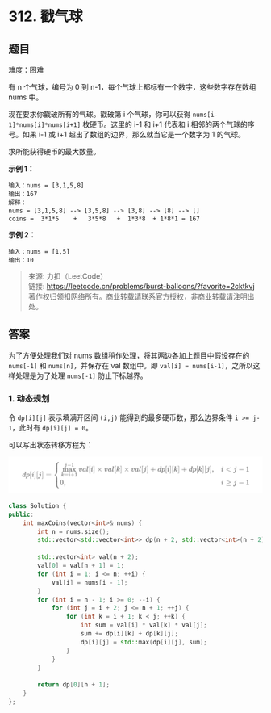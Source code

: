 # 312. 戳气球

## 题目

难度：困难

有 n 个气球，编号为 0 到 n-1，每个气球上都标有一个数字，这些数字存在数组 nums 中。

现在要求你戳破所有的气球。戳破第 i 个气球，你可以获得 `nums[i-1]*nums[i]*nums[i+1]` 枚硬币。这里的 i-1 和 i+1 代表和 i 相邻的两个气球的序号。如果 i-1 或 i+1 超出了数组的边界，那么就当它是一个数字为 1 的气球。

求所能获得硬币的最大数量。

**示例 1：**

```
输入：nums = [3,1,5,8]
输出：167
解释：
nums = [3,1,5,8] --> [3,5,8] --> [3,8] --> [8] --> []
coins =  3*1*5    +   3*5*8   +  1*3*8  + 1*8*1 = 167
```

**示例 2：**

```
输入：nums = [1,5]
输出：10

```

> 来源: 力扣（LeetCode）  
> 链接: <https://leetcode.cn/problems/burst-balloons/?favorite=2cktkvj>  
> 著作权归领扣网络所有。商业转载请联系官方授权，非商业转载请注明出处。

## 答案

为了方便处理我们对 nums 数组稍作处理，将其两边各加上题目中假设存在的 `nums[-1]` 和 `nums[n]`，并保存在 val 数组中。即 `val[i] = nums[i-1]`，之所以这样处理是为了处理 `nums[-1]` 防止下标越界。

### 1. 动态规划

令 `dp[i][j]` 表示填满开区间 `(i,j)` 能得到的最多硬币数，那么边界条件 `i >= j-1`，此时有 `dp[i][j] = 0`。

可以写出状态转移方程为：

![](image/image-20230213231722883.png)

```cpp
class Solution {
public:
    int maxCoins(vector<int>& nums) {
        int n = nums.size();
        std::vector<std::vector<int>> dp(n + 2, std::vector<int>(n + 2));
        
        std::vector<int> val(n + 2);
        val[0] = val[n + 1] = 1;
        for (int i = 1; i <= n; ++i) {
            val[i] = nums[i - 1];
        }
        for (int i = n - 1; i >= 0; --i) {
            for (int j = i + 2; j <= n + 1; ++j) {
                for (int k = i + 1; k < j; ++k) {
                    int sum = val[i] * val[k] * val[j];
                    sum += dp[i][k] + dp[k][j];
                    dp[i][j] = std::max(dp[i][j], sum);
                }
            }
        }

        return dp[0][n + 1];
    }
};
```
